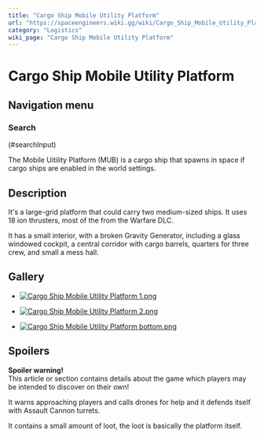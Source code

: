 ```yaml
---
title: "Cargo Ship Mobile Utility Platform"
url: "https://spaceengineers.wiki.gg/wiki/Cargo_Ship_Mobile_Utility_Platform"
category: "Logistics"
wiki_page: "Cargo Ship Mobile Utility Platform"
---
```


# Cargo Ship Mobile Utility Platform

## Navigation menu

### Search

(#searchInput)

The Mobile Uitility Platform (MUB) is a cargo ship that spawns in space if cargo ships are enabled in the world settings.

## Description

It's a large-grid platform that could carry two medium-sized ships. It uses 18 ion thrusters, most of the from the Warfare DLC.

It has a small interior, with a broken Gravity Generator, including a glass windowed cockpit, a central corridor with cargo barrels, quarters for three crew, and small a mess hall.

## Gallery

*   [![Cargo Ship Mobile Utility Platform 1.png](https://spaceengineers.wiki.gg/images/thumb/Cargo_Ship_Mobile_Utility_Platform_1.png/120px-Cargo_Ship_Mobile_Utility_Platform_1.png?12f05c)](https://spaceengineers.wiki.gg/wiki/File:Cargo_Ship_Mobile_Utility_Platform_1.png)
    
*   [![Cargo Ship Mobile Utility Platform 2.png](https://spaceengineers.wiki.gg/images/thumb/Cargo_Ship_Mobile_Utility_Platform_2.png/120px-Cargo_Ship_Mobile_Utility_Platform_2.png?975eee)](https://spaceengineers.wiki.gg/wiki/File:Cargo_Ship_Mobile_Utility_Platform_2.png)
    
*   [![Cargo Ship Mobile Utility Platform bottom.png](https://spaceengineers.wiki.gg/images/thumb/Cargo_Ship_Mobile_Utility_Platform_bottom.png/120px-Cargo_Ship_Mobile_Utility_Platform_bottom.png?2ada3b)](https://spaceengineers.wiki.gg/wiki/File:Cargo_Ship_Mobile_Utility_Platform_bottom.png)
    

## Spoilers

**Spoiler warning!**  
This article or section contains details about the game which players may be intended to discover on their own!

It warns approaching players and calls drones for help and it defends itself with Assault Cannon turrets.

It contains a small amount of loot, the loot is basically the platform itself.
